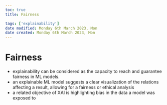 ```yaml
---
toc: true
title: Fairness

tags: ['explainability']
date modified: Monday 6th March 2023, Mon
date created: Monday 6th March 2023, Mon
---
```


# Fairness


- explainability can be considered as the capacity to reach and guarantee fairness in ML models.
- an explainable ML model suggests a clear visualization of the relations affecting a result, allowing for a fairness or ethical analysis
- a related objective of XAI is highlighting bias in the data a model was exposed to



